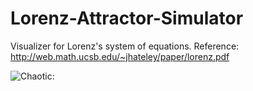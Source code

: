 # Lorenz-Attractor-Simulator
Visualizer for Lorenz's system of equations.
Reference: http://web.math.ucsb.edu/~jhateley/paper/lorenz.pdf

![Chaotic: ]()
